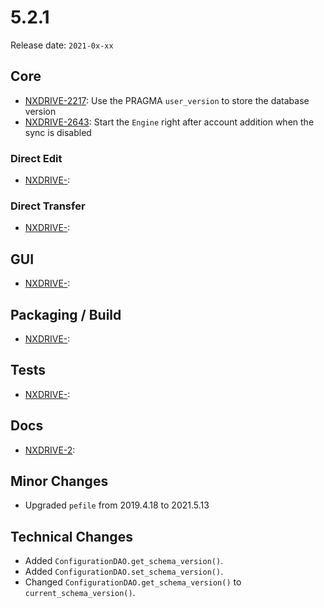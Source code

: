 # 5.2.1

Release date: `2021-0x-xx`

## Core

- [NXDRIVE-2217](https://jira.nuxeo.com/browse/NXDRIVE-2217): Use the PRAGMA `user_version` to store the database version
- [NXDRIVE-2643](https://jira.nuxeo.com/browse/NXDRIVE-2643): Start the `Engine` right after account addition when the sync is disabled

### Direct Edit

- [NXDRIVE-](https://jira.nuxeo.com/browse/NXDRIVE-2639):

### Direct Transfer

- [NXDRIVE-](https://jira.nuxeo.com/browse/NXDRIVE-2639):

## GUI

- [NXDRIVE-](https://jira.nuxeo.com/browse/NXDRIVE-2639):

## Packaging / Build

- [NXDRIVE-](https://jira.nuxeo.com/browse/NXDRIVE-2639):

## Tests

- [NXDRIVE-](https://jira.nuxeo.com/browse/NXDRIVE-2639):

## Docs

- [NXDRIVE-2](https://jira.nuxeo.com/browse/NXDRIVE-2):

## Minor Changes

- Upgraded `pefile` from 2019.4.18 to 2021.5.13

## Technical Changes

- Added `ConfigurationDAO.get_schema_version()`.
- Added `ConfigurationDAO.set_schema_version()`.
- Changed `ConfigurationDAO.get_schema_version()` to `current_schema_version()`.

